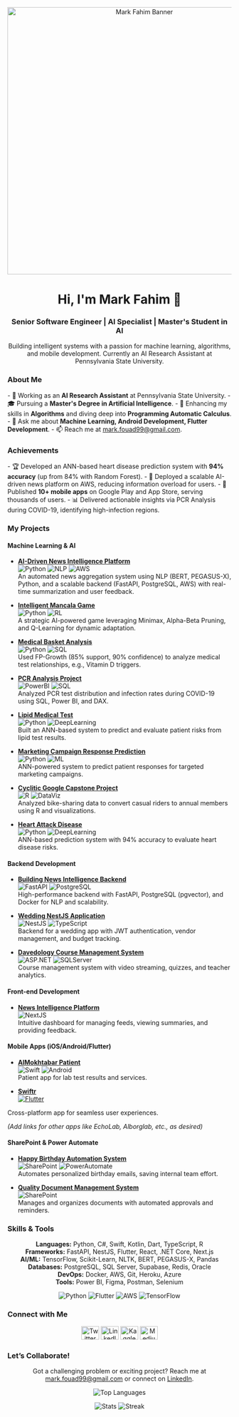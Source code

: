 <p align="center">
  <img src="https://your-hosted-image-url.com/banner.png" alt="Mark Fahim Banner" width="600"/>
</p>

<h1 align="center">Hi, I'm Mark Fahim 👋</h1>
<h3 align="center">Senior Software Engineer | AI Specialist | Master's Student in AI</h3>
<p align="center">Building intelligent systems with a passion for machine learning, algorithms, and mobile development. Currently an AI Research Assistant at Pennsylvania State University.</p>

<h3>About Me</h3>
- 🔭 Working as an <b>AI Research Assistant</b> at Pennsylvania State University.
- 🎓 Pursuing a <b>Master's Degree in Artificial Intelligence</b>.
- 🌱 Enhancing my skills in <b>Algorithms</b> and diving deep into <b>Programming Automatic Calculus</b>.
- 💬 Ask me about <b>Machine Learning, Android Development, Flutter Development</b>.
- 📫 Reach me at <a href="mailto:mark.fouad99@gmail.com">mark.fouad99@gmail.com</a>.

<h3>Achievements</h3>
- 🏆 Developed an ANN-based heart disease prediction system with <b>94% accuracy</b> (up from 84% with Random Forest).
- 🚀 Deployed a scalable AI-driven news platform on AWS, reducing information overload for users.
- 📱 Published <b>10+ mobile apps</b> on Google Play and App Store, serving thousands of users.
- 📊 Delivered actionable insights via PCR Analysis during COVID-19, identifying high-infection regions.

<h3>My Projects</h3>

#### Machine Learning & AI
- **[AI-Driven News Intelligence Platform](https://market-pipeline-news.vercel.app/)**  
  ![Python](https://img.shields.io/badge/-Python-3776AB?logo=python&logoColor=white) ![NLP](https://img.shields.io/badge/-NLP-FFCA28) ![AWS](https://img.shields.io/badge/-AWS-232F3E?logo=amazon-aws&logoColor=white)  
  An automated news aggregation system using NLP (BERT, PEGASUS-X), Python, and a scalable backend (FastAPI, PostgreSQL, AWS) with real-time summarization and user feedback.

- **[Intelligent Mancala Game](#)**  
  ![Python](https://img.shields.io/badge/-Python-3776AB?logo=python&logoColor=white) ![RL](https://img.shields.io/badge/-Reinforcement%20Learning-00C4B4)  
  A strategic AI-powered game leveraging Minimax, Alpha-Beta Pruning, and Q-Learning for dynamic adaptation.

- **[Medical Basket Analysis](#)**  
  ![Python](https://img.shields.io/badge/-Python-3776AB?logo=python&logoColor=white) ![SQL](https://img.shields.io/badge/-SQL-4479A1?logo=postgresql&logoColor=white)  
  Used FP-Growth (85% support, 90% confidence) to analyze medical test relationships, e.g., Vitamin D triggers.

- **[PCR Analysis Project](#)**  
  ![PowerBI](https://img.shields.io/badge/-Power%20BI-F2C811?logo=power-bi&logoColor=white) ![SQL](https://img.shields.io/badge/-SQL-4479A1?logo=postgresql&logoColor=white)  
  Analyzed PCR test distribution and infection rates during COVID-19 using SQL, Power BI, and DAX.

- **[Lipid Medical Test](#)**  
  ![Python](https://img.shields.io/badge/-Python-3776AB?logo=python&logoColor=white) ![DeepLearning](https://img.shields.io/badge/-Deep%20Learning-FF6F61)  
  Built an ANN-based system to predict and evaluate patient risks from lipid test results.

- **[Marketing Campaign Response Prediction](#)**  
  ![Python](https://img.shields.io/badge/-Python-3776AB?logo=python&logoColor=white) ![ML](https://img.shields.io/badge/-Machine%20Learning-00C4B4)  
  ANN-powered system to predict patient responses for targeted marketing campaigns.

- **[Cyclitic Google Capstone Project](https://www.kaggle.com/theoryers/cyclistic-dataset-google-capstone)**  
  ![R](https://img.shields.io/badge/-R-276DC3?logo=r&logoColor=white) ![DataViz](https://img.shields.io/badge/-Data%20Viz-FFCA28)  
  Analyzed bike-sharing data to convert casual riders to annual members using R and visualizations.

- **[Heart Attack Disease](https://www.kaggle.com/code/theoryers/heart-diseases-prediction-system)**  
  ![Python](https://img.shields.io/badge/-Python-3776AB?logo=python&logoColor=white) ![DeepLearning](https://img.shields.io/badge/-Deep%20Learning-FF6F61)  
  ANN-based prediction system with 94% accuracy to evaluate heart disease risks.

#### Backend Development
- **[Building News Intelligence Backend](#)**  
  ![FastAPI](https://img.shields.io/badge/-FastAPI-009688?logo=fastapi&logoColor=white) ![PostgreSQL](https://img.shields.io/badge/-PostgreSQL-336791?logo=postgresql&logoColor=white)  
  High-performance backend with FastAPI, PostgreSQL (pgvector), and Docker for NLP and scalability.

- **[Wedding NestJS Application](#)**  
  ![NestJS](https://img.shields.io/badge/-NestJS-E0234E?logo=nestjs&logoColor=white) ![TypeScript](https://img.shields.io/badge/-TypeScript-3178C6?logo=typescript&logoColor=white)  
  Backend for a wedding app with JWT authentication, vendor management, and budget tracking.

- **[Davedology Course Management System](#)**  
  ![ASP.NET](https://img.shields.io/badge/-ASP.NET-512BD4?logo=.net&logoColor=white) ![SQLServer](https://img.shields.io/badge/-SQL%20Server-CC2927?logo=microsoft-sql-server&logoColor=white)  
  Course management system with video streaming, quizzes, and teacher analytics.

#### Front-end Development
- **[News Intelligence Platform](https://market-pipeline-news.vercel.app/)**  
  ![NextJS](https://img.shields.io/badge/-Next.js-000000?logo=next.js&logoColor=white)  
  Intuitive dashboard for managing feeds, viewing summaries, and providing feedback.

#### Mobile Apps (iOS/Android/Flutter)
- **[AlMokhtabar Patient](https://apps.apple.com/eg/app/almokhtabar-%D8%A7%D9%84%D9%85%D8%AE%D8%AA%D8%A8%D8%B1/id1079320486)**  
  ![Swift](https://img.shields.io/badge/-Swift-F05138?logo=swift&logoColor=white) ![Android](https://img.shields.io/badge/-Android-3DDC84?logo=android&logoColor=white)  
  Patient app for lab test results and services.

- **[Swiftr]()**  
  <a href="https://play.google.com/store/apps/details?id=se.android.swiftr.swiftr" target="_blank">
  <img src="https://img.shields.io/badge/-Flutter-02569B?logo=flutter&logoColor=white" alt="Flutter"/>
</a>
  Cross-platform app for seamless user experiences.

*(Add links for other apps like EchoLab, Alborglab, etc., as desired)*

#### SharePoint & Power Automate
- **[Happy Birthday Automation System](#)**  
  ![SharePoint](https://img.shields.io/badge/-SharePoint-0078D4?logo=microsoft-sharepoint&logoColor=white) ![PowerAutomate](https://img.shields.io/badge/-Power%20Automate-0066FF)  
  Automates personalized birthday emails, saving internal team effort.

- **[Quality Document Management System](#)**  
  ![SharePoint](https://img.shields.io/badge/-SharePoint-0078D4?logo=microsoft-sharepoint&logoColor=white)  
  Manages and organizes documents with automated approvals and reminders.

<h3>Skills & Tools</h3>
<p align="center">
  <b>Languages:</b> Python, C#, Swift, Kotlin, Dart, TypeScript, R<br/>
  <b>Frameworks:</b> FastAPI, NestJS, Flutter, React, .NET Core, Next.js<br/>
  <b>AI/ML:</b> TensorFlow, Scikit-Learn, NLTK, BERT, PEGASUS-X, Pandas<br/>
  <b>Databases:</b> PostgreSQL, SQL Server, Supabase, Redis, Oracle<br/>
  <b>DevOps:</b> Docker, AWS, Git, Heroku, Azure<br/>
  <b>Tools:</b> Power BI, Figma, Postman, Selenium<br/>
</p>
<p align="center">
  <img src="https://img.shields.io/badge/-Python-3776AB?logo=python&logoColor=white" alt="Python"/>
  <img src="https://img.shields.io/badge/-Flutter-02569B?logo=flutter&logoColor=white" alt="Flutter"/>
  <img src="https://img.shields.io/badge/-AWS-232F3E?logo=amazon-aws&logoColor=white" alt="AWS"/>
  <img src="https://img.shields.io/badge/-TensorFlow-FF6F61?logo=tensorflow&logoColor=white" alt="TensorFlow"/>
</p>

<h3>Connect with Me</h3>
<p align="center">
  <a href="https://twitter.com/markfouad12"><img src="https://raw.githubusercontent.com/rahuldkjain/github-profile-readme-generator/master/src/images/icons/Social/twitter.svg" alt="Twitter" height="30" width="40"/></a>
  <a href="https://linkedin.com/in/mark-george-48410a153/"><img src="https://raw.githubusercontent.com/rahuldkjain/github-profile-readme-generator/master/src/images/icons/Social/linked-in-alt.svg" alt="LinkedIn" height="30" width="40"/></a>
  <a href="https://kaggle.com/theoryers"><img src="https://raw.githubusercontent.com/rahuldkjain/github-profile-readme-generator/master/src/images/icons/Social/kaggle.svg" alt="Kaggle" height="30" width="40"/></a>
  <a href="https://medium.com/@mark.fouad99"><img src="https://raw.githubusercontent.com/rahuldkjain/github-profile-readme-generator/master/src/images/icons/Social/medium.svg" alt="Medium" height="30" width="40"/></a>
</p>

<h3>Let’s Collaborate!</h3>
<p align="center">
  Got a challenging problem or exciting project? Reach me at <a href="mailto:mark.fouad99@gmail.com">mark.fouad99@gmail.com</a> or connect on <a href="https://linkedin.com/in/mark-george-48410a153/">LinkedIn</a>.
</p>

<p align="center">
  <img src="https://github-readme-stats.vercel.app/api/top-langs?username=markgeorge10&show_icons=true&theme=dracula&layout=compact" alt="Top Languages"/>
</p>
<p align="center">
  <img src="https://github-readme-stats.vercel.app/api?username=markgeorge10&show_icons=true&theme=dracula" alt="Stats"/>
  <img src="https://github-readme-streak-stats.herokuapp.com/?user=markgeorge10&theme=dracula" alt="Streak"/>
</p>
